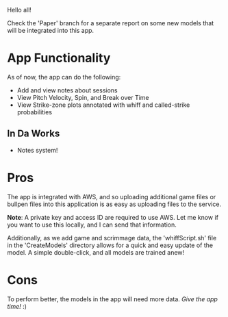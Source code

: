 Hello all!

Check the 'Paper' branch for a separate report on some new models that will be integrated into this app.

# App Functionality
As of now, the app can do the following:
- Add and view notes about sessions 
- View Pitch Velocity, Spin, and Break over Time
- View Strike-zone plots annotated with whiff and called-strike probabilities

## In Da Works
- Notes system!

# Pros 
The app is integrated with AWS, and so uploading additional game files or bullpen files into this application is as easy as uploading files to the service.

**Note**: A private key and access ID are required to use AWS. Let me know if you want to use this locally, and I can send that information.

Additionally, as we add game and scrimmage data, the 'whiffScript.sh' file in the 'CreateModels' directory allows for a quick and easy update of the model. A simple double-click, and all models are trained anew!

# Cons
To perform better, the models in the app will need more data. *Give the app time!* :)

